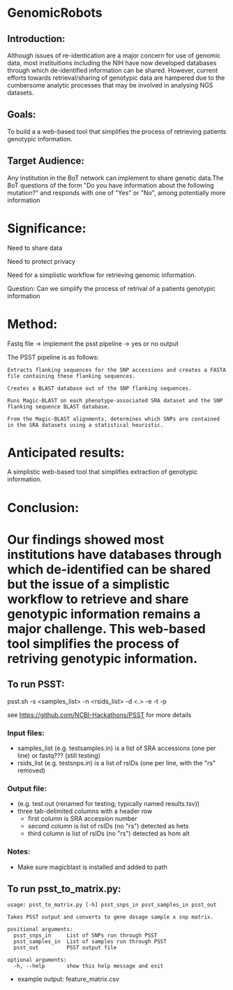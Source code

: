 # GenomicRobots
## Introduction:

Although issues of re-identication are a major concern for use of genomic data, most instituitions including the NIH have now developed databases through which de-identified information can be shared. However, current efforts towards retrieval/sharing of genotypic data are hampered due to the cumbersome analytic processes that may be involved in analysing NGS datasets.

## Goals: 

To build a a web-based tool that simplifies the process of retrieving patients genotypic information.

## Target Audience: 

Any institution in the BoT network can implement to share genetic data.The BoT questions of the form "Do you have information about the following mutation?" and responds with one of "Yes" or "No", among potentially more information


# Significance: 

Need to share data 

Need to protect privacy

Need for a simplistic workflow for retrieving genomic information. 

Question: Can we simplify the process of retrival of a patients  genotypic information  

# Method:

Fastq file -> implement the psst pipeline -> yes or no output 

The PSST pipeline is as follows:

    Extracts flanking sequences for the SNP accessions and creates a FASTA file containing these flanking sequences.

    Creates a BLAST database out of the SNP flanking sequences.

    Runs Magic-BLAST on each phenotype-associated SRA dataset and the SNP flanking sequence BLAST database.

    From the Magic-BLAST alignments, determines which SNPs are contained in the SRA datasets using a statistical heuristic.
    
# Anticipated results: 

A simplistic web-based tool that simplifies extraction of genotypic information.

# Conclusion: 
Our findings showed most institutions have databases through which de-identified can be shared but the issue of a simplistic workflow to retrieve and share genotypic information remains a major challenge. This web-based tool simplifies the process of retriving genotypic information.
=======

## To run PSST:

psst.sh -s <samples_list> -n <rsids_list> -d <.> -e <email> -t <n> -p <n>

see https://github.com/NCBI-Hackathons/PSST for more details

### Input files:
- samples_list (e.g. testsamples.in) is a list of SRA accessions (one per line) or fastq???  (still testing)
- rsids_list (e.g. testsnps.in) is a list of rsIDs (one per line, with the "rs" removed)

### Output file:
- (e.g. test.out (renamed for testing; typically named results.tsv))
- three tab-delimited columns with a header row
  - first column is SRA accession number
  - second column is list of rsIDs (no "rs") detected as hets
  - third column is list of rsIDs (no "rs") detected as hom alt

### Notes:
- Make sure magicblast is installed and added to path

## To run psst_to_matrix.py:

```
usage: psst_to_matrix.py [-h] psst_snps_in psst_samples_in psst_out

Takes PSST output and converts to gene dosage sample x snp matrix.

positional arguments:
  psst_snps_in     List of SNPs run through PSST
  psst_samples_in  List of samples run through PSST
  psst_out         PSST output file

optional arguments:
  -h, --help       show this help message and exit
  ```

- example output: feature_matrix.csv
